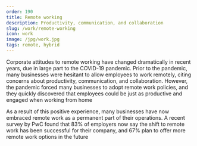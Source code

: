 ```yaml
---
order: 190
title: Remote working
description: Productivity, communication, and collaboration
slug: /work/remote-working
icon: work
image: /jpg/work.jpg
tags: remote, hybrid
---
```

Corporate attitudes to remote working have changed dramatically in recent years, due in large part to the COVID-19 pandemic. Prior to the pandemic, many businesses were hesitant to allow employees to work remotely, citing concerns about productivity, communication, and collaboration. However, the pandemic forced many businesses to adopt remote work policies, and they quickly discovered that employees could be just as productive and engaged when working from home

As a result of this positive experience, many businesses have now embraced remote work as a permanent part of their operations. A recent survey by PwC found that 83% of employers now say the shift to remote work has been successful for their company, and 67% plan to offer more remote work options in the future